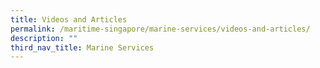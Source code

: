 ```yaml
---
title: Videos and Articles
permalink: /maritime-singapore/marine-services/videos-and-articles/
description: ""
third_nav_title: Marine Services
---
```

